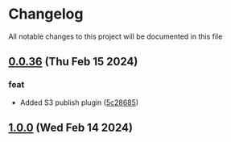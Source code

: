 
# Changelog

All notable changes to this project will be documented in this file


## [0.0.36](https://github.com/cp-utils/gitversion/compare/v0.0.35...v0.0.36) (Thu Feb 15 2024)

### feat

* Added S3 publish plugin ([5c28685](https://github.com/cp-utils/gitversion/commit/5c28685fd28d0709bc4dcc93b81adac0233b3a14))

## [1.0.0](https://github.com/cp-utils/gitversion/compare/v0.0.35...v1.0.0) (Wed Feb 14 2024)


